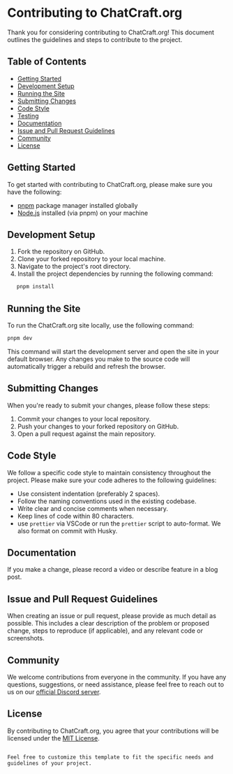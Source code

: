 # Contributing to ChatCraft.org

Thank you for considering contributing to ChatCraft.org! This document outlines the guidelines and steps to contribute to the project.

## Table of Contents

- [Getting Started](#getting-started)
- [Development Setup](#development-setup)
- [Running the Site](#running-the-site)
- [Submitting Changes](#submitting-changes)
- [Code Style](#code-style)
- [Testing](#testing)
- [Documentation](#documentation)
- [Issue and Pull Request Guidelines](#issue-and-pull-request-guidelines)
- [Community](#community)
- [License](#license)

## Getting Started

To get started with contributing to ChatCraft.org, please make sure you have the following:

- [pnpm](https://pnpm.io) package manager installed globally
- [Node.js](https://nodejs.org) installed (via pnpm) on your machine

## Development Setup

1. Fork the repository on GitHub.
2. Clone your forked repository to your local machine.
3. Navigate to the project's root directory.
4. Install the project dependencies by running the following command:

```bash
   pnpm install
```

## Running the Site

To run the ChatCraft.org site locally, use the following command:

```bash
pnpm dev
```

This command will start the development server and open the site in your default browser. Any changes you make to the source code will automatically trigger a rebuild and refresh the browser.

## Submitting Changes

When you're ready to submit your changes, please follow these steps:

1. Commit your changes to your local repository.
2. Push your changes to your forked repository on GitHub.
3. Open a pull request against the main repository.

## Code Style

We follow a specific code style to maintain consistency throughout the project. Please make sure your code adheres to the following guidelines:

- Use consistent indentation (preferably 2 spaces).
- Follow the naming conventions used in the existing codebase.
- Write clear and concise comments when necessary.
- Keep lines of code within 80 characters.
- use `prettier` via VSCode or run the `prettier` script to auto-format. We also format on commit with Husky.

## Documentation

If you make a change, please record a video or describe feature in a blog post.

## Issue and Pull Request Guidelines

When creating an issue or pull request, please provide as much detail as possible. This includes a clear description of the problem or proposed change, steps to reproduce (if applicable), and any relevant code or screenshots.

## Community

We welcome contributions from everyone in the community. If you have any questions, suggestions, or need assistance, please feel free to reach out to us on our [official Discord server](https://discord.gg/A3gmeJY9).

## License

By contributing to ChatCraft.org, you agree that your contributions will be licensed under the [MIT License](https://opensource.org/licenses/MIT).

```

Feel free to customize this template to fit the specific needs and guidelines of your project.
```
